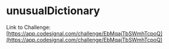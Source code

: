 # unusualDictionary

Link to Challenge: [https://app.codesignal.com/challenge/EbMqajTbSWmhTcpoQ](https://app.codesignal.com/challenge/EbMqajTbSWmhTcpoQ)